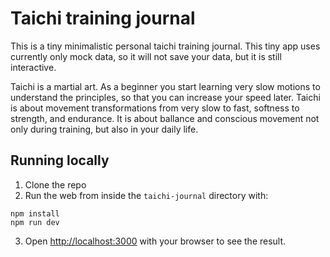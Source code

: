 # Taichi training journal

This is a tiny minimalistic personal taichi training journal. This tiny app uses currently only mock data, so it will not save your data, but it is still interactive.

Taichi is a martial art. As a beginner you start learning very slow motions to understand the principles, so that you can increase your speed later. Taichi is about movement transformations from very slow to fast, softness to strength, and endurance. It is about ballance and conscious movement not only during training, but also in your daily life.

## Running locally

1. Clone the repo
2. Run the web from inside the `taichi-journal` directory with:

```
npm install
npm run dev
```

3. Open [http://localhost:3000](http://localhost:3000) with your browser to see the result.
